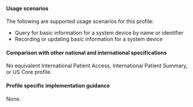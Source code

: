 #### Usage scenarios

The following are supported usage scenarios for this profile:

- Query for basic information for a system device by name or identifier
- Recording or updating basic information for a system device 


#### Comparison with other national and international specifications

No equivalent International Patient Access, International Patient Summary, or US Core profile.


#### Profile specific implementation guidance
None.

